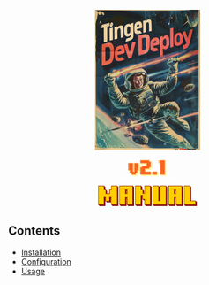 <!-- u250611 -->

<div align="center">

  ![logo](https://github.com/spectrum-health-systems/tingen-dev-deploy/blob/main/.github/image/logo/tngndvdp-194x254.png)

  ![Version 2.1](https://github.com/APrettyCoolProgram/aprettycoolprogram/blob/main/profile/pub/verel/v/v2.1.png)

  ![Manual](https://github.com/APrettyCoolProgram/aprettycoolprogram/blob/main/profile/pub/other/manual.png)

</div>

## Contents

* [Installation](tngndvdp-installation.md)
* [Configuration](tngndvdp-configuration.md)
* [Usage](tngndvdp-usage.md)
